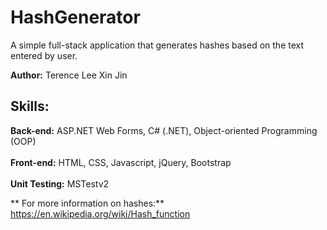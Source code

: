 # HashGenerator

A simple full-stack application that generates hashes based on the text entered by user.

**Author:** Terence Lee Xin Jin

## Skills:
   **Back-end:** ASP.NET Web Forms, C# (.NET), Object-oriented Programming (OOP) <br/><br/>
   **Front-end:** HTML, CSS, Javascript, jQuery, Bootstrap<br/><br/>
   **Unit Testing:** MSTestv2


** For more information on hashes:** <a href="https://en.wikipedia.org/wiki/Hash_function">https://en.wikipedia.org/wiki/Hash_function</a>
